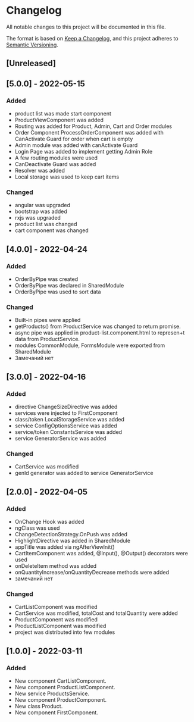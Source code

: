 # Changelog
All notable changes to this project will be documented in this file.

The format is based on [Keep a Changelog](https://keepachangelog.com/en/1.0.0/),
and this project adheres to [Semantic Versioning](https://semver.org/spec/v2.0.0.html).

## [Unreleased]
## [5.0.0] - 2022-05-15
### Added
* product list was made start component
* ProductViewComponent was added
* Routing was added for Product, Admin, Cart and Order modules
* Order Component  ProcessOrderComponent was added with CanActivate Guard for order when cart is empty
* Admin module was added with canActivate Guard
* Login Page was added to implement getting Admin Role
* A few routing modules were used
* CanDeactivate Guard was added
* Resolver was added
* Local storage was used to keep cart items
### Changed
* angular was upgraded
* bootstrap was added
* rxjs was upgraded
* product list was changed
* cart component was changed

## [4.0.0] - 2022-04-24
### Added
* OrderByPipe was created
* OrderByPipe was declared in SharedModule
* OrderByPipe was used to sort data
### Changed
* Built-in pipes were applied
* getProducts() from ProductService was changed to return promise. 
* async pipe was applied in product-list.component.html to represen+t data from ProductService.
* modules CommonModule, FormsModule were exported from SharedModule
* Замечаний нет

## [3.0.0] - 2022-04-16
### Added
* directive ChangeSizeDirective was added
* services were injected to FirstComponent
* class/token LocalStorageService was added
* service ConfigOptionsService was added
* service/token ConstantsService was added
* service GeneratorService was added
### Changed
* CartService was modified
* genId generator was added to service GeneratorService


## [2.0.0] - 2022-04-05
### Added
* OnChange Hook was added
* ngClass was used
* ChangeDetectionStrategy.OnPush was added
* HighlightDirective was added in SharedModule
* appTitle was added via ngAfterViewInit()
* СartItemComponent was added, @Input(), @Output() decorators were used
* onDeleteItem method was added
* onQuantityIncrease/onQuantityDecrease methods were added
* замечаний нет

### Changed
* CartListComponent was modified
* CartService was modified, totalCost and totalQuantity were added
* ProductComponent was modified
* ProductListComponent was modified 
* project was distributed into few modules

## [1.0.0] - 2022-03-11 
### Added
- New component CartListComponent.
- New component ProductListComponent.
- New service ProductsService.
- New component ProductComponent.
- New class Product.
- New component FirstComponent.
